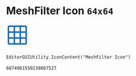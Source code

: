# MeshFilter Icon `64x64`
<img src="/img/MeshFilter%20Icon.png" width=64 height=64>

``` CSharp
EditorGUIUtility.IconContent("MeshFilter Icon")
```
```
6874961550238867527
```
